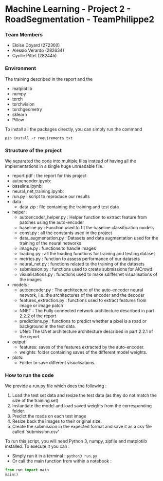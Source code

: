 # Machine Learning - Project 2 - RoadSegmentation - TeamPhilippe2

### Team Members
- Eloïse Doyard (272300)
- Alessio Verardo (282634)
- Cyrille Pittet (282445)


### Environment 
The training described in the report and the 
- matplotlib
- numpy
- torch
- torchvision
- torchgeometry
- sklearn
- Pillow

To install all the packages directly, you can simply run the command 
```
pip install -r requirements.txt
```
### Structure of the project
We separated the code into multiple files instead of having all the implementations in a single huge unreadable file.

- report.pdf : the report for this project
- autoencoder.ipynb:
- baseline.ipynb: 
- neural_net_training.ipynb:
- run.py : script to reproduce our results
- data :
    - data.zip : file containing the training and test data
- helper :
    - autoencoder_helper.py : Helper function to extract feature from patches using the auto-encoder
    - baseline.py : Function used to fit the baseline classification models
    - const.py : all the constants used in the project
    - data_augmentation.py : Datasets and data augmentation used for the training of the neural networks 
    - image.py : functions to handle images
    - loading.py : all the loading functions for training and testing dataset
    - metrics.py : function to assess performance of our datasets
    - neural_net.py : functions related to the training of the datasets
    - submission.py : functions used to create submissions for AICrowd
    - visualisations.py : functions used to make sdiffernet visualisations of the images 
- models :
  - autoencoder.py : The architecture of the auto-encoder neural network, i.e. the architectures of the encoder and the decoder
  - features_extraction.py : functions used to extract features from image or image patch
  - NNET : The Fully connected network architecture described in part 2.2.2 of the report
  - predictions.py : functions to predict whether a pixel is a road or background in the test data.
  - UNet: The UNet architecture architecture described in part 2.2.1 of the report
- output: 
  - features: saves of the features extracted by the auto-encoder.
  - weights: folder containing saves of the different model weights.
- plots:
  - Folder to save different visualisations.
  

### How to run the code
We provide a run.py file which does the following :
1. Load the test set data and resize the test data (as they do not match the size of the training set)
2. Instantiate the model and load saved weights from the corresponding folder.
3. Predict the roads on each test image
4. Resize back the images to their original size.
5. Create the submission in the expected format and save it as a csv file called 'submission.csv'

To run this script, you will need Python 3, numpy, zipfile and matplotlib installed. To execute it you can :
- Simply run it in a terminal : ```python3 run.py```
- Or call the main function from within a notebook : 
```python
from run import main
main()
```
